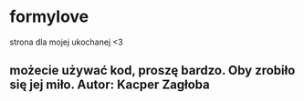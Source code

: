 # formylove
strona dla mojej ukochanej &lt;3

## możecie używać kod, proszę bardzo. Oby zrobiło się jej miło. Autor: Kacper Zagłoba
